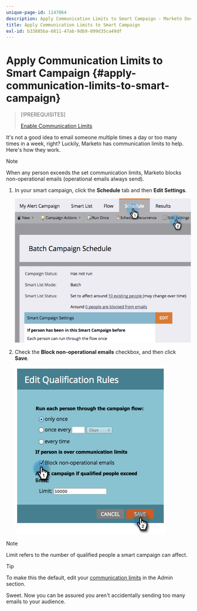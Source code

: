 ```yaml
---
unique-page-id: 1147064
description: Apply Communication Limits to Smart Campaign - Marketo Docs - Product Documentation
title: Apply Communication Limits to Smart Campaign
exl-id: b33885ba-6811-47ab-9db9-099d35ca49df
---
```

# Apply Communication Limits to Smart Campaign {#apply-communication-limits-to-smart-campaign}

>[!PREREQUISITES]
>
>[Enable Communication Limits](/help/marketo/product-docs/administration/email-setup/enable-communication-limits.md)
>

It's not a good idea to email someone multiple times a day or too many times in a week, right? Luckily, Marketo has communication limits to help. Here's how they work.

>[!NOTE]
>
>When any person exceeds the set communication limits, Marketo blocks non-operational emails (operational emails always send).

1. In your smart campaign, click the **Schedule** tab and then **Edit Settings**.

   ![](assets/programeditsettings-hands-1.png)

1. Check the **Block non-operational emails** checkbox, and then click **Save**.

   ![](assets/apply-communication-limits-to-smart-campaign.png)

>[!NOTE]
>
>Limit refers to the number of qualified people a smart campaign can affect.

>[!TIP]
>
>To make this the default, edit your  [communication limits](/help/marketo/product-docs/administration/email-setup/enable-communication-limits.md) in the Admin section.

Sweet. Now you can be assured you aren't accidentally sending too many emails to your audience.
